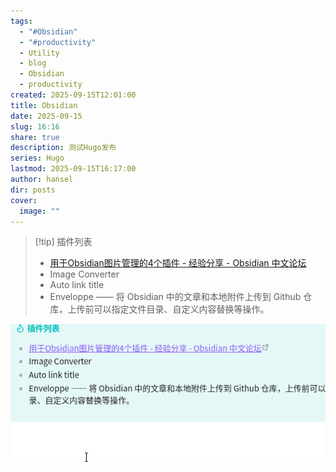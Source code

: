 ```yaml
---
tags:
  - "#Obsidian"
  - "#productivity"
  - Utility
  - blog
  - Obsidian
  - productivity
created: 2025-09-15T12:01:00
title: Obsidian
date: 2025-09-15
slug: 16:16
share: true
description: 测试Hugo发布
series: Hugo
lastmod: 2025-09-15T16:17:00
author: hansel
dir: posts
cover:
  image: ""
---
```

> [!tip] 插件列表
> - [用于Obsidian图片管理的4个插件 - 经验分享 - Obsidian 中文论坛](https://forum-zh.obsidian.md/t/topic/44910)
> - Image Converter
> - Auto link title
> - Enveloppe —— 将 Obsidian 中的文章和本地附件上传到 Github 仓库，上传前可以指定文件目录、自定义内容替换等操作。

![image-1.png](/images/image-1.png)